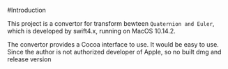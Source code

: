 #Introduction

This project is a convertor for transform bewteen `Quaternion and Euler`, which is developed by swift4.x, running on MacOS 10.14.2.

The convertor provides a Cocoa interface to use. It would be easy to use.
Since the author is not authorized developer of Apple, so no built dmg and release version 
